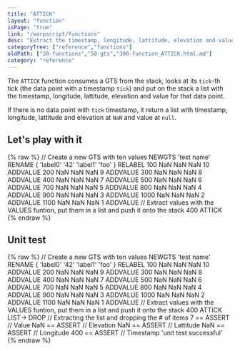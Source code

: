 ```yaml
---
title: "ATTICK"
layout: "function"
isPage: "true"
link: "/warpscript/functions"
desc: "Extract the timestamp, longitude, lattitude, elevation and value for a given timestamp of the GTS"
categoryTree: ["reference","functions"]
oldPath: ["30-functions","50-gts","300-function_ATTICK.html.md"]
category: "reference"
---
```

 

The `ATTICK` function consumes a GTS from the stack, looks at its `tick`-th tick (the data point with a timestamp `tick`) and put on the stack a list with the timestamp, longitude, lattitude, elevation and value for that data point.

If there is no data point with `tick` timestamp, it return a list with timestamp, longitude, lattitude and elevation at `NaN` and value at `null`.


## Let's play with it ##

{% raw %}
<warp10-warpscript-widget backend="{{backend}}"  exec-endpoint="{{execEndpoint}}">// Create a new GTS with ten values 
NEWGTS 
'test name'
RENAME
{ 'label0' '42' 'label1' 'foo' }
RELABEL
100  NaN NaN NaN 10 ADDVALUE
200  NaN NaN NaN  9 ADDVALUE
300  NaN NaN NaN  8 ADDVALUE
400  NaN NaN NaN  7 ADDVALUE
500  NaN NaN NaN  6 ADDVALUE
700  NaN NaN NaN  5 ADDVALUE
800  NaN NaN NaN  4 ADDVALUE
900  NaN NaN NaN  3 ADDVALUE
1000 NaN NaN NaN  2 ADDVALUE
1100 NaN NaN NaN  1 ADDVALUE
// Extract values with the VALUES funtion, put them in a list and push it onto the stack
400 ATTICK
</warp10-warpscript-widget>
{% endraw %}

## Unit test ##

{% raw %}
<warp10-warpscript-widget backend="{{backend}}"  exec-endpoint="{{execEndpoint}}">// Create a new GTS with ten values 
NEWGTS 
'test name'
RENAME
{ 'label0' '42' 'label1' 'foo' }
RELABEL
100  NaN NaN NaN 10 ADDVALUE
200  NaN NaN NaN  9 ADDVALUE
300  NaN NaN NaN  8 ADDVALUE
400  NaN NaN NaN  7 ADDVALUE
500  NaN NaN NaN  6 ADDVALUE
700  NaN NaN NaN  5 ADDVALUE
800  NaN NaN NaN  4 ADDVALUE
900  NaN NaN NaN  3 ADDVALUE
1000 NaN NaN NaN  2 ADDVALUE
1100 NaN NaN NaN  1 ADDVALUE
// Extract values with the VALUES funtion, put them in a list and push it onto the stack
400 ATTICK
LIST-> DROP     // Extracting the list and dropping the # of items
7 == ASSERT     // Value
NaN == ASSERT   // Elevation
NaN == ASSERT   // Lattitude
NaN == ASSERT   // Longitude
400 == ASSERT   // Timestamp
'unit test successful'
</warp10-warpscript-widget>
{% endraw %}
